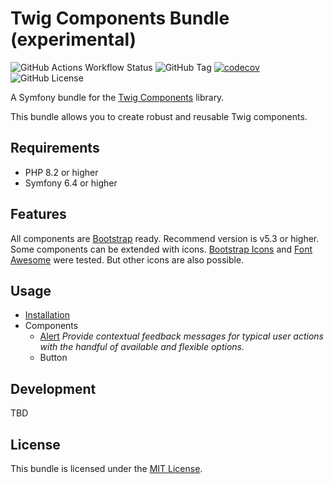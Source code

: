 # Twig Components Bundle (experimental)

![GitHub Actions Workflow Status](https://img.shields.io/github/actions/workflow/status/codeschubser/twig-components-bundle/ci.yml)
![GitHub Tag](https://img.shields.io/github/v/tag/codeschubser/twig-components-bundle)
[![codecov](https://codecov.io/gh/codeschubser/twig-components-bundle/branch/master/graph/badge.svg?token=6303H9T6XZ)](https://codecov.io/gh/codeschubser/twig-components-bundle)
![GitHub License](https://img.shields.io/github/license/codeschubser/twig-components-bundle)

A Symfony bundle for the [Twig Components](https://symfony.com/bundles/ux-twig-component/current/index.html) library.

This bundle allows you to create robust and reusable Twig components.

## Requirements

- PHP 8.2 or higher
- Symfony 6.4 or higher

## Features

All components are [Bootstrap](https://getbootstrap.com/) ready. Recommend version is v5.3 or higher. Some components can be extended with icons. [Bootstrap Icons](https://icons.getbootstrap.com/) and [Font Awesome](https://fontawesome.com/) were tested. But other icons are also possible.

## Usage

- [Installation](docs/index.md)
- Components
  - [Alert](docs/alert.md) *Provide contextual feedback messages for typical user actions with the handful of available and flexible options.*
  - Button

## Development

TBD

## License

This bundle is licensed under the [MIT License](LICENSE).
